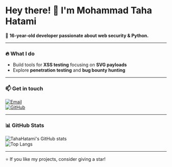 # Hey there! 👋 I'm Mohammad Taha Hatami

🚀 **16-year-old developer passionate about web security & Python.**

---

### 🔥 What I do  
- Build tools for **XSS testing** focusing on **SVG payloads**  
- Explore **penetration testing** and **bug bounty hunting**

---

### 📫 Get in touch  
[![Email](https://img.shields.io/badge/Email-%40your.email-blue?style=flat&logo=gmail)](mailto:info[at]Abartarah[dat]ir)  
[![GitHub](https://img.shields.io/badge/GitHub-@TahaHatami-black?style=flat&logo=github)](https://github.com/TahaHatami)

---

### 📊 GitHub Stats  
![TahaHatami's GitHub stats](https://github-readme-stats.vercel.app/api?username=TahaHatami&show_icons=true&theme=radical)  
![Top Langs](https://github-readme-stats.vercel.app/api/top-langs/?username=TahaHatami&layout=compact&theme=radical)

---

⭐️ If you like my projects, consider giving a star!  
